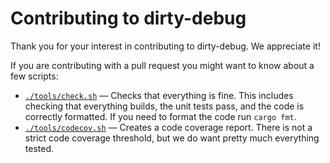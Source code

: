 # Contributing to dirty-debug

Thank you for your interest in contributing to dirty-debug.  We appreciate it!

If you are contributing with a pull request you might want to know about a few scripts:

* [`./tools/check.sh`](tools/check.sh) — Checks that everything is fine.  This includes checking that everything
  builds, the unit tests pass, and the code is correctly formatted.  If you need to format the code run
  `cargo fmt`.
* [`./tools/codecov.sh`](tools/codecov.sh) — Creates a code coverage report.  There is not a strict code coverage
  threshold, but we do want pretty much everything tested.
